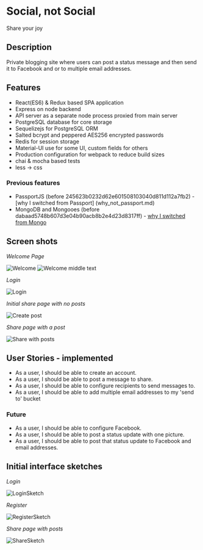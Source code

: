 # Social, not Social
Share your joy

## Description
Private blogging site where users can post a status message and then send it to Facebook and or to multiple email addresses.

## Features
* React(ES6) & Redux based SPA application
* Express on node backend
* API server as a separate node process proxied from main server
* PostgreSQL database for core storage
* Sequelizejs for PostgreSQL ORM
* Salted bcrypt and peppered AES256 encrypted passwords
* Redis for session storage
* Material-UI use for some UI, custom fields for others
* Production configuration for webpack to reduce build sizes
* chai & mocha based tests
* less -> css

### Previous features
* PassportJS (before 245623b0232d62e601508103040d811d112a7fb2) - [why I switched from Passport] (why_not_passport.md)
* MongoDB and Mongooes (before dabaad5748b607d3e04b90acb8b2e4d23d8317ff) - [why I switched from Mongo](why_not_mongodb_and_mongoose.md)

## Screen shots
*Welcome Page*

![Welcome](https://github.com/mdfw/socialnotsocial/blob/master/readme/social_not_social_about_top.png "Welcome Page")
![Welcome middle text](https://github.com/mdfw/socialnotsocial/blob/master/readme/social_not_social_about_mid.png "Welcome Page - middle")

*Login*

![Login](https://github.com/mdfw/socialnotsocial/blob/master/readme/social_not_social_login.png "Login")

*Initial share page with no posts*

![Create post](https://github.com/mdfw/socialnotsocial/blob/master/readme/social_not_social_top.png "Create post area")

*Share page with a post*

![Share with posts](https://github.com/mdfw/socialnotsocial/blob/master/readme/social_not_social_share.png "Share page with a post")


## User Stories - implemented
* As a user, I should be able to create an account.
* As a user, I should be able to post a message to share.
* As a user, I should be able to configure recipients to send messages to.
* As a user, I should be able to add multiple email addresses to my 'send to' bucket

### Future
* As a user, I should be able to configure Facebook.
* As a user, I should be able to post a status update with one picture.
* As a user, I should be able to post that status update to Facebook and email addresses.


## Initial interface sketches

*Login*

![LoginSketch](https://github.com/mdfw/socialnotsocial/blob/master/readme/designSketchLogin.png "Login")

*Register*

![RegisterSketch](https://github.com/mdfw/socialnotsocial/blob/master/readme/designSketchRegister.png "Register")

*Share page with posts*

![ShareSketch](https://github.com/mdfw/socialnotsocial/blob/master/readme/designSketchPost.png "Share")